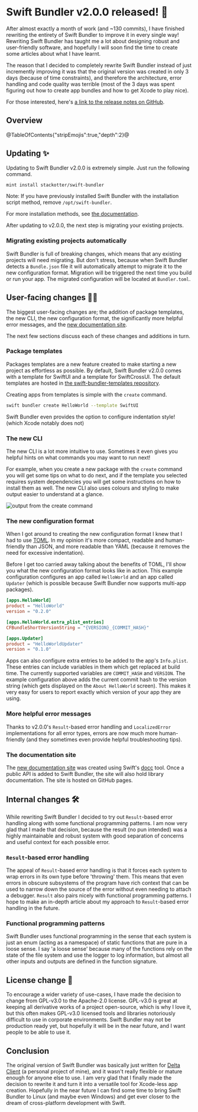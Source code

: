# Swift Bundler v2.0.0 released! 🎉

After almost exactly a month of work (and ~130 commits), I have finished rewriting the entirety of Swift Bundler to improve it in every single way! Rewriting Swift Bundler has taught me a lot about designing robust and user-friendly software, and hopefully I will soon find the time to create some articles about what I have learnt.

The reason that I decided to completely rewrite Swift Bundler instead of just incremently improving it was that the original version was created in only 3 days (because of time constraints), and therefore the architecture, error handling and code quality was terrible (most of the 3 days was spent figuring out how to create app bundles and how to get Xcode to play nice).

For those interested, here's [a link to the release notes on GitHub](https://github.com/stackotter/swift-bundler/releases/tag/v2.0.0).

## Overview

@TableOfContents{"stripEmojis":true,"depth":2}@

## Updating ✨

Updating to Swift Bundler v2.0.0 is extremely simple. Just run the following command.

```sh
mint install stackotter/swift-bundler
```

Note: If you have previously installed Swift Bundler with the installation script method, remove `/opt/swift-bundler`.

For more installation methods, see [the documentation](https://stackotter.github.io/swift-bundler/documentation/swiftbundler/installation).

After updating to v2.0.0, the next step is migrating your existing projects.

### Migrating existing projects automatically

Swift Bundler is full of breaking changes, which means that any existing projects will need migrating. But don't stress, because when Swift Bundler detects a `Bundle.json` file it will automatically attempt to migrate it to the new configuration format. Migration will be triggered the next time you build or run your app. The migrated configuration will be located at `Bundler.toml`.

## User-facing changes 👨‍💻

The biggest user-facing changes are; the addition of package templates, the new CLI, the new configuration format, the significantly more helpful error messages, and the [new documentation site](https://stackotter.github.io/swift-bundler/documentation/swiftbundler).

The next few sections discuss each of these changes and additions in turn.

### Package templates

Packages templates are a new feature created to make starting a new project as effortless as possible. By default, Swift Bundler v2.0.0 comes with a template for SwiftUI and a template for SwiftCrossUI. The default templates are hosted in [the swift-bundler-templates repository](https://github.com/stackotter/swift-bundler-templates).

Creating apps from templates is simple with the `create` command.

```sh
swift bundler create HelloWorld --template SwiftUI
```

Swift Bundler even provides the option to configure indentation style! (which Xcode notably does not)

### The new CLI

The new CLI is a lot more intuitive to use. Sometimes it even gives you helpful hints on what commands you may want to run next!

For example, when you create a new package with the `create` command you will get some tips on what to do next, and if the template you selected requires system dependencies you will get some instructions on how to install them as well. The new CLI also uses colours and styling to make output easier to understand at a glance.

![output from the create command](/image/swift-bundler-create.png)

### The new configuration format

When I got around to creating the new configuration format I knew that I had to use [TOML](https://toml.io/). In my opinion it's more compact, readable and human-friendly than JSON, and more readable than YAML (because it removes the need for excessive indentation).

Before I get too carried away talking about the benefits of TOML, I'll show you what the new configuration format looks like in action. This example configuration configures an app called `HelloWorld` and an app called `Updater` (which is possible because Swift Bundler now supports multi-app packages).

```toml
[apps.HelloWorld]
product = "HelloWorld"
version = "0.2.0"

[apps.HelloWorld.extra_plist_entries]
CFBundleShortVersionString = "{VERSION}_{COMMIT_HASH}"

[apps.Updater]
product = "HelloWorldUpdater"
version = "0.1.0"
```

Apps can also configure extra entries to be added to the app's `Info.plist`. These entries can include variables in them which get replaced at build time. The currently supported variables are `COMMIT_HASH` and `VERSION`. The example configuration above adds the current commit hash to the version string (which gets displayed on the `About HelloWorld` screen). This makes it very easy for users to report exactly which version of your app they are using.

### More helpful error messages

Thanks to v2.0.0's `Result`-based error handling and `LocalizedError` implementations for all error types, errors are now much more human-friendly (and they sometimes even provide helpful troubleshooting tips).

### The documentation site

The [new documentation site](https://stackotter.github.io/swift-bundler/documentation/swiftbundler/) was created using Swift's [docc](https://www.swift.org/documentation/docc/) tool. Once a public API is added to Swift Bundler, the site will also hold library documentation. The site is hosted on GitHub pages.

## Internal changes 🛠

While rewriting Swift Bundler I decided to try out `Result`-based error handling along with some functional programming patterns. I am now very glad that I made that decision, because the result (no pun intended) was a highly maintainable and robust system with good separation of concerns and useful context for each possible error.

### `Result`-based error handling

The appeal of `Result`-based error handling is that it forces each system to wrap errors in its own type before 'throwing' them. This means that even errors in obscure subsystems of the program have rich context that can be used to narrow down the source of the error without even needing to attach a debugger. `Result` also pairs nicely with functional programming patterns. I hope to make an in-depth article about my approach to `Result`-based error handling in the future.

### Functional programming patterns

Swift Bundler uses functional programming in the sense that each system is just an enum (acting as a namespace) of static functions that are pure in a loose sense. I say 'a loose sense' because many of the functions rely on the state of the file system and use the logger to log information, but almost all other inputs and outputs are defined in the function signature.

## License change 📄

To encourage a wider variety of use-cases, I have made the decision to change from GPL-v3.0 to the Apache-2.0 license. GPL-v3.0 is great at keeping all derivative works of a project open-source, which is why I love it, but this often makes GPL-v3.0 licensed tools and libraries notoriously difficult to use in corporate environments. Swift Bundler may not be production ready yet, but hopefully it will be in the near future, and I want people to be able to use it.

## Conclusion

The original version of Swift Bundler was basically just written for [Delta Client](https://github.com/stackotter/delta-client) (a personal project of mine), and it wasn't really flexible or mature enough for anyone else to use. I am very glad that I finally made the decision to rewrite it and turn it into a versatile tool for Xcode-less app creation. Hopefully in the near future I can find some time to bring Swift Bundler to Linux (and maybe even Windows) and get ever closer to the dream of cross-platform development with Swift.
